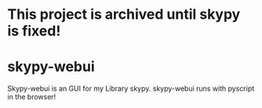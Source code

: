 # This project is archived until skypy is fixed!
# skypy-webui
Skypy-webui is an GUI for my Library skypy. skypy-webui runs with pyscript in the browser!
